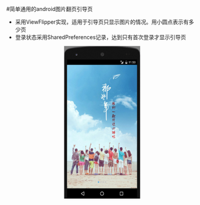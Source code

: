 #简单通用的android图片翻页引导页
* 采用ViewFlipper实现，适用于引导页只显示图片的情况。用小圆点表示有多少页
* 登录状态采用SharedPreferences记录，达到只有首次登录才显示引导页

<div align="center">
    <img src="./截图1.png" width="200" height="400" alt="截图" />
</div>
